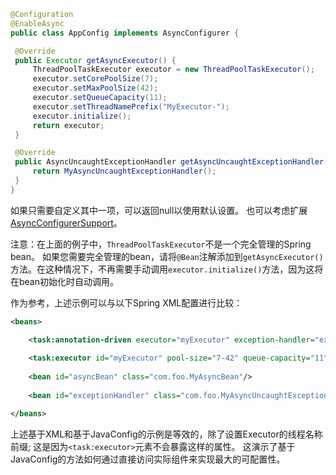 ```java
@Configuration
@EnableAsync
public class AppConfig implements AsyncConfigurer {

 @Override
 public Executor getAsyncExecutor() {
     ThreadPoolTaskExecutor executor = new ThreadPoolTaskExecutor();
     executor.setCorePoolSize(7);
     executor.setMaxPoolSize(42);
     executor.setQueueCapacity(11);
     executor.setThreadNamePrefix("MyExecutor-");
     executor.initialize();
     return executor;
 }

 @Override
 public AsyncUncaughtExceptionHandler getAsyncUncaughtExceptionHandler() {
     return MyAsyncUncaughtExceptionHandler();
 }
}
```

如果只需要自定义其中一项，可以返回null以使用默认设置。
也可以考虑扩展[AsyncConfigurerSupport](http://docs.spring.io/spring/docs/current/javadoc-api/org/springframework/scheduling/annotation/AsyncConfigurerSupport.html)。

注意：在上面的例子中，`ThreadPoolTaskExecutor`不是一个完全管理的Spring bean。
如果您需要完全管理的bean，请将`@Bean`注解添加到`getAsyncExecutor()`方法。在这种情况下，不再需要手动调用`executor.initialize()`方法，因为这将在bean初始化时自动调用。

作为参考，上述示例可以与以下Spring XML配置进行比较：

```xml
<beans>

    <task:annotation-driven executor="myExecutor" exception-handler="exceptionHandler"/>
    
    <task:executor id="myExecutor" pool-size="7-42" queue-capacity="11"/>
    
    <bean id="asyncBean" class="com.foo.MyAsyncBean"/>
    
    <bean id="exceptionHandler" class="com.foo.MyAsyncUncaughtExceptionHandler"/>

</beans>
```

上述基于XML和基于JavaConfig的示例是等效的，除了设置Executor的线程名称前缀; 这是因为`<task:executor>`元素不会暴露这样的属性。
 这演示了基于JavaConfig的方法如何通过直接访问实际组件来实现最大的可配置性。
